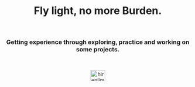 
<h1 align="center"> Fly light, no more Burden.</h1>

<br>

<h3 align="center">Getting experience through exploring, practice and working on some projects.</h3>
<br>
<p align="center">
<a href="https://twitter.com/hirenlimbad8" target="blank"><img align="center" src="https://raw.githubusercontent.com/rahuldkjain/github-profile-readme-generator/master/src/images/icons/Social/twitter.svg" alt="hirenlimbad8" height="30" width="40" /></a>

